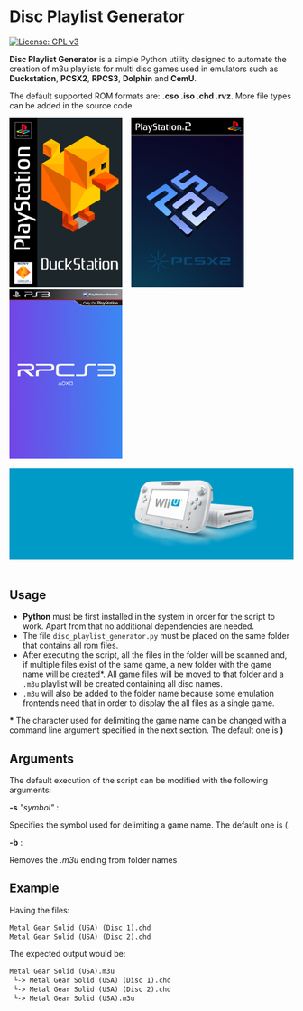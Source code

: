 # Disc Playlist Generator 
[![License: GPL v3](https://img.shields.io/badge/License-GPLv3-blue.svg)](https://www.gnu.org/licenses/gpl-3.0)


**Disc Playlist Generator** is a simple Python utility designed to automate the creation of m3u playlists for multi disc games used in emulators such as **Duckstation**, **PCSX2**, **RPCS3**, **Dolphin** and **CemU**.

The default supported ROM formats are: **.cso .iso .chd .rvz**. More file types can be added in the source code.

  <img src="./img/duckstation.png" alt="drawing" width="200"/> &nbsp;&nbsp;
  <img src="./img/pcsx2.png" alt="drawing" width="200"/> &nbsp;&nbsp;
  <img src="./img/rpcs3.png" alt="drawing" width="200"/> &nbsp;&nbsp;

  <img src="./img/wiiu.png" alt="drawing" width="630"/> &nbsp;&nbsp;

## Usage

* **Python** must be first installed in the system in order for the script to work. Apart from that no additional dependencies are needed.
* The file `disc_playlist_generator.py` must be placed on the same folder that contains all rom files.
* After executing the script, all the files in the folder will be scanned and, if multiple files exist of the same game, a new folder with the game name will be created\*. All game files will be moved to that folder and a `.m3u` playlist will be created containing all disc names.
* `.m3u` will also be added to the folder name because some emulation frontends need that in order to display the all files as a single game.
  
**\*** The character used for delimiting the game name can be changed with a command line argument specified in the next section. The default one is **\)**

## Arguments
The default execution of the script can be modified with the following arguments:

**-s** *"symbol"* : &nbsp;&nbsp;

Specifies the symbol used for delimiting a game name. The default one is \(.

**-b** : &nbsp;&nbsp; 

Removes the *.m3u* ending from folder names

## Example

Having the files:
```
Metal Gear Solid (USA) (Disc 1).chd
Metal Gear Solid (USA) (Disc 2).chd
```

The expected output would be:
```
Metal Gear Solid (USA).m3u
 └-> Metal Gear Solid (USA) (Disc 1).chd
 └-> Metal Gear Solid (USA) (Disc 2).chd
 └-> Metal Gear Solid (USA).m3u
```